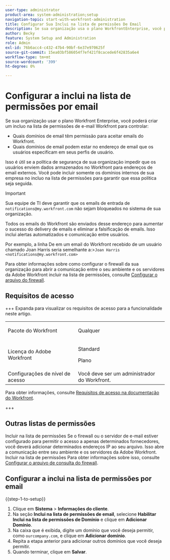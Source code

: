 ```yaml
---
user-type: administrator
product-area: system-administration;setup
navigation-topic: start-with-workfront-administration
title: Configurar Sua Inclui na lista de permissões De Email
description: Se sua organização usa o plano WorkfrontEnterprise, você pode criar um Workfront de email do incluir na lista de permissões para controlar quais domínios de email têm permissão para aceitar emails do Workfront e quais domínios de email podem estar no endereço de email especificado pelos usuários em seus perfis de usuário. Isso é útil se a política de segurança de sua organização impedir que os usuários enviem dados armazenados no Workfront para endereços de email externos — você pode incluir somente domínios internos da empresa no incluir na lista de permissões para garantir que essa política seja seguida.
author: Becky
feature: System Setup and Administration
role: Admin
exl-id: 76b6acc4-c432-47b4-90bf-6e37e970625f
source-git-commit: 15ea03bf586054f7ef421f8cacede6f42835a6e4
workflow-type: tm+mt
source-wordcount: '399'
ht-degree: 0%

---
```


# Configurar a inclui na lista de permissões por email

Se sua organização usar o plano Workfront Enterprise, você poderá criar um incluo na lista de permissões de e-mail Workfront para controlar:

* Quais domínios de email têm permissão para aceitar emails do Workfront.
* Quais domínios de email podem estar no endereço de email que os usuários especificam em seus perfis de usuário.

Isso é útil se a política de segurança de sua organização impedir que os usuários enviem dados armazenados no Workfront para endereços de email externos. Você pode incluir somente os domínios internos de sua empresa no incluo na lista de permissões para garantir que essa política seja seguida.

>[!IMPORTANT]
>
>Sua equipe de TI deve garantir que os emails de entrada de `notifications@my.workfront.com` não sejam bloqueados no sistema de sua organização.
>
>Todos os emails do Workfront são enviados desse endereço para aumentar o sucesso do delivery de emails e eliminar a falsificação de emails. Isso inclui alertas automatizados e comunicação entre usuários.
>
>Por exemplo, a linha De em um email do Workfront recebido de um usuário chamado Joan Harris seria semelhante a:
>&#x200B;>`Joan Harris <notifications@my.workfront.com>`

Para obter informações sobre como configurar o firewall da sua organização para abrir a comunicação entre o seu ambiente e os servidores da Adobe Workfront incluir na lista de permissões, consulte [Configurar o arquivo do firewall](../../administration-and-setup/get-started-wf-administration/configure-your-firewall.md).

## Requisitos de acesso

+++ Expanda para visualizar os requisitos de acesso para a funcionalidade neste artigo.

<table style="table-layout:auto"> 
 <col> 
 <col> 
 <tbody> 
  <tr> 
   <td role="rowheader">Pacote do Workfront</td> 
   <td><p>Qualquer</p></td> 
  </tr> 
  <tr> 
   <td role="rowheader">Licença do Adobe Workfront</td> 
   <td><p>Standard</p> <p>Plano</p></td> 
  </tr> 
  <tr> 
   <td role="rowheader">Configurações de nível de acesso</td> 
   <td>Você deve ser um administrador do Workfront. </td> 
  </tr> 
 </tbody> 
</table>

Para obter informações, consulte [Requisitos de acesso na documentação do Workfront](/help/quicksilver/administration-and-setup/add-users/access-levels-and-object-permissions/access-level-requirements-in-documentation.md).

+++

## Outras listas de permissões

Incluir na lista de permissões Se o firewall ou o servidor de e-mail estiver configurado para permitir o acesso a apenas determinados fornecedores, você deverá adicionar determinados endereços IP ao seu arquivo. Isso abre a comunicação entre seu ambiente e os servidores da Adobe Workfront. Incluir na lista de permissões Para obter informações sobre isso, consulte [Configurar o arquivo de consulta do firewall](../../administration-and-setup/get-started-wf-administration/configure-your-firewall.md).

## Configurar a inclui na lista de permissões por email

{{step-1-to-setup}}

1. Clique em **Sistema** > **Informações do cliente**.
1. Na seção **Inclui na lista de permissões de email**, selecione **Habilitar Inclui na lista de permissões de Domínio** e clique em **Adicionar Domínio**.
1. Na caixa que é exibida, digite um domínio que você deseja permitir, como `ourcompany.com`, e clique em **Adicionar domínio**.
1. Repita a etapa anterior para adicionar outros domínios que você deseja permitir.
1. Quando terminar, clique em **Salvar**.
